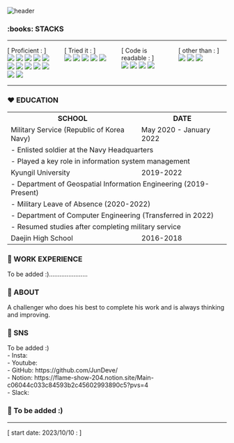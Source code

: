 ![header](https://capsule-render.vercel.app/api?type=waving&color=gradient&text=JunDeve&fontSize=40&desc=&fontAlign=85&fontAlignY=35)
<h3>:books: STACKS</h3>
<hr/>
<div style="display: flex; flex-wrap: wrap; gap: 10px;">
    <div style="flex: 1;">
        [ Proficient : ]<br/>
        <img src="https://img.shields.io/badge/Java-007396?style=for-the-badge&logo=OpenJDK&logoColor=white"/>
        <img src="https://img.shields.io/badge/javascript-F7DF1E?style=for-the-badge&logo=javascript&logoColor=white">
        <img src="https://img.shields.io/badge/react-61DAFB?style=for-the-badge&logo=react&logoColor=white">
        <img src="https://img.shields.io/badge/nodedotjs-339933?style=for-the-badge&logo=nodedotjs&logoColor=white">
        <img src="https://img.shields.io/badge/apachetomcat-F8DC75?style=for-the-badge&logo=apachetomcat&logoColor=white">
        <img src="https://img.shields.io/badge/oracle-F80000?style=for-the-badge&logo=oracle&logoColor=white">
        <img src="https://img.shields.io/badge/firebase-FFCA28?style=for-the-badge&logo=firebase&logoColor=white">
        <img src="https://img.shields.io/badge/mysql-4479A1?style=for-the-badge&logo=mysql&logoColor=white">
        <img src="https://img.shields.io/badge/mariadb-003545?style=for-the-badge&logo=mariadb&logoColor=white">
        <img src="https://img.shields.io/badge/mongodb-47A248?style=for-the-badge&logo=mongodb&logoColor=white">
        <img src="https://img.shields.io/badge/github-181717?style=for-the-badge&logo=github&logoColor=white">
        <img src="https://img.shields.io/badge/git-F05032?style=for-the-badge&logo=git&logoColor=white">
    </div>
    <br/>
    <div style="flex: 1;"> 
        [ Tried it : ]<br/>
        <img src="https://img.shields.io/badge/Amazon AWS-232F3E?style=for-the-badge&logo=amazonaws&logoColor=white">
        <img src="https://img.shields.io/badge/AWS Lambda-FF9900?style=for-the-badge&logo=awslambda&logoColor=white">
        <img src="https://img.shields.io/badge/Google Cloud-4285F4?style=for-the-badge&logo=googlecloud&logoColor=white">
        <img src="https://img.shields.io/badge/Androidstudio-3DDC84?style=for-the-badge&logo=androidstudio&logoColor=white">
        <img src="https://img.shields.io/badge/Spring Boot-6DB33F?style=for-the-badge&logo=springboot&logoColor=white">
    </div>
    <br/>
    <div style="flex: 1;"> 
        [ Code is readable : ]<br/>
        <img src="https://img.shields.io/badge/C-A8B9CC?style=for-the-badge&logo=c&logoColor=white"/>
        <img src="https://img.shields.io/badge/C++-00599C?style=for-the-badge&logo=c&logoColor=white"/>
        <img src="https://img.shields.io/badge/Python-3776AB?style=for-the-badge&logo=python&logoColor=white"/>
        <img src="https://img.shields.io/badge/Spring-6DB33F?style=for-the-badge&logo=spring&logoColor=white">
    </div>
    <br/>
    <div style="flex: 1;"> 
        [ other than : ]<br/>
        <img src="https://img.shields.io/badge/premierepro-9999FF?style=for-the-badge&logo=adobepremierepro&logoColor=white">
        <img src="https://img.shields.io/badge/photoshop-31A8FF?style=for-the-badge&logo=adobephotoshop&logoColor=white">
        <img src="https://img.shields.io/badge/aftereffects-9999FF?style=for-the-badge&logo=adobeaftereffects&logoColor=white">
    </div>
</div>
<hr/>
<h3>❤️ EDUCATION</h3>
<table>
  <tr>
    <th>SCHOOL</th>
    <th>DATE</th>
  </tr>
  <tr>
    <td>Military Service (Republic of Korea Navy)</td>
    <td>May 2020 - January 2022</td>
  </tr>
  <tr>
    <td colspan="2">- Enlisted soldier at the Navy Headquarters</td>
  </tr>
  <tr>
    <td colspan="2">- Played a key role in information system management</td>
  </tr>
  <tr>
    <td>Kyungil University</td>
    <td>2019-2022</td>
  </tr>
  <tr>
    <td colspan="2">- Department of Geospatial Information Engineering (2019-Present)</td>
  </tr>
  <tr>
    <td colspan="2">- Military Leave of Absence (2020-2022)</td>
  </tr>
  <tr>
    <td colspan="2">- Department of Computer Engineering (Transferred in 2022)</td>
  </tr>
  <tr>
    <td colspan="2">- Resumed studies after completing military service</td>
  </tr>
  <tr>
    <td>Daejin High School</td>
    <td>2016-2018</td>
  </tr>
</table>
<h3>🧡 WORK EXPERIENCE</h3>
To be added :)......................
<h3>💛 ABOUT</h3>
A challenger who does his best to complete his work and is always thinking and improving.
<h3>💚 SNS</h3>
To be added :)<br/>
- Insta:<br/>
- Youtube:<br/>
- GitHub: https://github.com/JunDeve/<br/>
- Notion: https://flame-show-204.notion.site/Main-c06044c033c84593b2c45602993890c5?pvs=4<br/>
- Slack:<br/>
<h3>💙 To be added :) </h3>
<hr/>
[ start date: 2023/10/10 : ] <br/>
<!-- [![Top Langs](https://github-readme-stats.vercel.app/api/top-langs/?username=JunDeve&layout=compact)](https://github.com/JunDeve/github-readme-stats)
![GitHub stats](https://github-readme-stats.vercel.app/api?username=JunDeve&show_icons=true&theme=radical) -->
